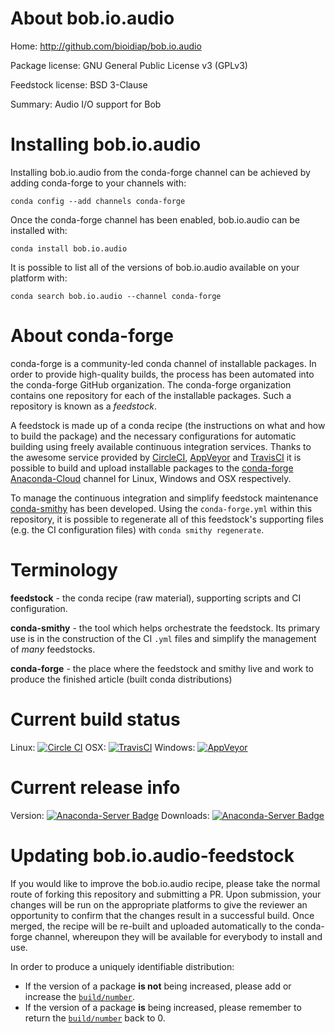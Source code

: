 About bob.io.audio
==================

Home: http://github.com/bioidiap/bob.io.audio

Package license: GNU General Public License v3 (GPLv3)

Feedstock license: BSD 3-Clause

Summary: Audio I/O support for Bob



Installing bob.io.audio
=======================

Installing bob.io.audio from the conda-forge channel can be achieved by adding conda-forge to your channels with:

```
conda config --add channels conda-forge
```

Once the conda-forge channel has been enabled, bob.io.audio can be installed with:

```
conda install bob.io.audio
```

It is possible to list all of the versions of bob.io.audio available on your platform with:

```
conda search bob.io.audio --channel conda-forge
```


About conda-forge
=================

conda-forge is a community-led conda channel of installable packages.
In order to provide high-quality builds, the process has been automated into the
conda-forge GitHub organization. The conda-forge organization contains one repository 
for each of the installable packages. Such a repository is known as a *feedstock*.

A feedstock is made up of a conda recipe (the instructions on what and how to build
the package) and the necessary configurations for automatic building using freely
available continuous integration services. Thanks to the awesome service provided by
[CircleCI](https://circleci.com/), [AppVeyor](http://www.appveyor.com/)
and [TravisCI](https://travis-ci.org/) it is possible to build and upload installable
packages to the [conda-forge](https://anaconda.org/conda-forge)
[Anaconda-Cloud](http://docs.anaconda.org/) channel for Linux, Windows and OSX respectively.

To manage the continuous integration and simplify feedstock maintenance
[conda-smithy](http://github.com/conda-forge/conda-smithy) has been developed.
Using the ``conda-forge.yml`` within this repository, it is possible to regenerate all of
this feedstock's supporting files (e.g. the CI configuration files) with ``conda smithy regenerate``.


Terminology
===========

**feedstock** - the conda recipe (raw material), supporting scripts and CI configuration.

**conda-smithy** - the tool which helps orchestrate the feedstock.
                   Its primary use is in the construction of the CI ``.yml`` files
                   and simplify the management of *many* feedstocks.

**conda-forge** - the place where the feedstock and smithy live and work to
                  produce the finished article (built conda distributions)

Current build status
====================

Linux: [![Circle CI](https://circleci.com/gh/conda-forge/bob.io.audio-feedstock.svg?style=svg)](https://circleci.com/gh/conda-forge/bob.io.audio-feedstock)
OSX: [![TravisCI](https://travis-ci.org/conda-forge/bob.io.audio-feedstock.svg?branch=master)](https://travis-ci.org/conda-forge/bob.io.audio-feedstock) 
Windows: [![AppVeyor](https://ci.appveyor.com/api/projects/status/github/conda-forge/bob-io-audio-feedstock?svg=True)](https://ci.appveyor.com/project/conda-forge/bob-io-audio-feedstock/branch/master)

Current release info
====================
Version: [![Anaconda-Server Badge](https://anaconda.org/conda-forge/bob.io.audio/badges/version.svg)](https://anaconda.org/conda-forge/bob.io.audio)
Downloads: [![Anaconda-Server Badge](https://anaconda.org/conda-forge/bob.io.audio/badges/downloads.svg)](https://anaconda.org/conda-forge/bob.io.audio)


Updating bob.io.audio-feedstock
===============================

If you would like to improve the bob.io.audio recipe, please take the normal
route of forking this repository and submitting a PR. Upon submission, your changes will
be run on the appropriate platforms to give the reviewer an opportunity to confirm that the
changes result in a successful build. Once merged, the recipe will be re-built and uploaded
automatically to the conda-forge channel, whereupon they will be available for everybody to
install and use.

In order to produce a uniquely identifiable distribution:
 * If the version of a package **is not** being increased, please add or increase
   the [``build/number``](http://conda.pydata.org/docs/building/meta-yaml.html#build-number-and-string). 
 * If the version of a package **is** being increased, please remember to return
   the [``build/number``](http://conda.pydata.org/docs/building/meta-yaml.html#build-number-and-string)
   back to 0.
